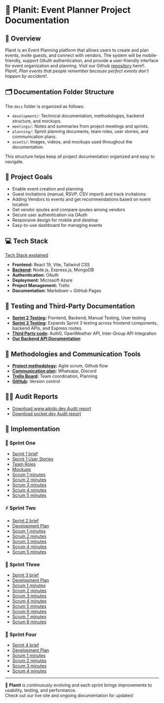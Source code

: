 # 🎉 Planit: Event Planner Project Documentation 

## 🧭 Overview  
Planit is an Event Planning platform that allows users to create and plan events, invite guests, and connect with vendors. The system will be mobile-friendly, support OAuth authentication, and provide a user-friendly interface for event organization and planning. Visit our Github [repository](https://github.com/Codexa-v1/Codexa.git) here!!. *PlanIt, Plan events that people remember because perfect events don't happen by accident!*.


## 🗂️ Documentation Folder Structure 
The `docs` folder is organized as follows:
- `development/`: Technical documentation, methodologies, backend structure, and mockups.
- `meetings/`: Notes and summaries from project meetings and sprints.
- `planning/`: Sprint planning documents, team roles, user stories, and communication plans.
- `assets/`: Images, videos, and mockups used throughout the documentation.

This structure helps keep all project documentation organized and easy to navigate.


## 🎯 Project Goals 
- Enable event creation and planning
- Guest invitations (manual, RSVP, CSV import) and track invitations
- Adding Vendors to events and get recommendations based on event location
- Get vendor qoutes and compare qoutes among vendors
- Secure user authentication via OAuth
- Responsive design for mobile and desktop
- Easy-to-use dashboard for managing events


## 💻 Tech Stack
[Tech Stack explained](./development/TechStack.md)
- **Frontend:** React 19, Vite, Tailwind CSS
- **[Backend](./development/Backend.md):** Node.js, Express.js, MongoDB
- **Authentication:** OAuth
- **Deployment:** Microsoft Azure
- **Project Management:** Trello
- **Documentation:** Markdown + GitHub Pages

## 🧪 Testing and Third-Party Documentation  
- **[Sprint 2 Testing](./planning/Sprint02/Testing.md):** Frontend, Backend, Manual Testing, User testing
- **[Sprint 3 Testing](./planning/Sprint03/Testing.md):** Expands Sprint 3 testing across frontend components, backend APIs, and Express routes.
- **[Third Party code](./development/ThirdPartyCode.md):** Auth0, OpenWeather API, Inter-Group API Integration
- **[Our Backend API Documentation](./development/BackendApi.md)**


## 🧱 Methodologies and Communication Tools 
- **[Project methodology](./development/Methodologies.md):** Agile scrum, Github flow
- **[Communication plan](./planning/Sprint01/Communication.md):** Whatsapp, Discord
- **[Trello Board](https://trello.com/b/1v7ctfOX/codexa):** Team coordination, Planning
- **[GitHub](https://github.com/Codexa-v1/Codexa.git):** Version control


## 🕵️‍♂️ Audit Reports 
- [Download www.aikido.dev Audit report](./assets/audit_reports/Tinycolor%20supply%20chain%20attack.pdf)
- [Download socket.dev Audit report](./assets/audit_reports/Debug%20and%20Chalk%20supply%20chain%20attack.pdf)


## 🚀 Implementation 
### 🏁 Sprint One
- [Sprint 1 brief](./planning/Sprint01/Sprint01Brief.md)
- [Sprint 1 User Stories](./planning/Sprint01/UserStories.md)
- [Team Roles](./planning/Sprint01/TeamRoles.md)
- [Mockups](./development/Mockups.md)
- [Scrum 1 minutes](./meetings/sprint01/2025-08-07-first-meeting.md)
- [Scrum 2 minutes](./meetings/sprint01/Scrum.md)
- [Scrum 3 minutes](./meetings/sprint01/Scrum02.md)
- [Scrum 4 minutes](./meetings/sprint01/Scrum03.md)
- [Scrum 5 minutes](./meetings/sprint01)


### ⚡ Sprint Two  
- [Sprint 2 brief](./planning/Sprint02/Sprint02Brief.md)
- [Development Plan](./planning/Sprint02/DevelopmentPlan.md)
- [Scrum 1 minutes](./meetings/sprint02/Scrum01.md)
- [Scrum 2 minutes](./meetings/sprint02/Scrum02.md)
- [Scrum 3 minutes](./meetings/sprint02/Scrum03.md)
- [Scrum 4 minutes](./meetings/sprint02/Scrum04.md)
- [Scrum 5 minutes](./meetings/sprint02/Scrum05.md)


### 🔧 Sprint Three
- [Sprint 3 brief](./planning/Sprint03/Sprint_3_Brief.md)
- [Development Plan](./planning/Sprint03/DevelopmentPlan.md)
- [Scrum 1 minutes](./meetings/sprint03/scrum01.md)
- [Scrum 2 minutes](./meetings/sprint03/Scrum02.md)
- [Scrum 3 minutes](./meetings/sprint03/Scrum03.md)
- [Scrum 4 minutes](./meetings/sprint03/Scrum04.md)
- [Scrum 5 minutes](./meetings/sprint03/Scrum05.md)
- [Scrum 6 minutes](./meetings/sprint03/Scrum06.md)
- [Scrum 7 minutes](./meetings/sprint03/Scrum07.md)
- [Scrum 8 minutes](./meetings/sprint03/Scrum08.md)


### 🎯 Sprint Four
- [Sprint 4 brief](./planning/Sprint04/Sprint_4_Brief.md)
- [Development Plan](./planning/Sprint04/DevelopmentPlan.md)
- [Scrum 1 minutes](./meetings/sprint04/Scrum01.md)
- [Scrum 2 minutes](./meetings/sprint04/Scrum02.md)
- [Scrum 3 minutes](./meetings/sprint04/Scrum03.md)
- [Scrum 4 minutes](./meetings/sprint04/Scrum04.md)
    
---

🌟 **Planit** is continuously evolving and each sprint brings improvements to usability, testing, and performance.  
Check out our live site and ongoing documentation for updates!  